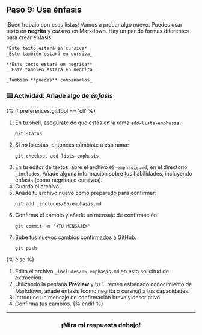 ## Paso 9: Usa énfasis

¡Buen trabajo con esas listas! Vamos a probar algo nuevo. Puedes usar texto en **negrita** y _cursiva_ en Markdown. Hay un par de formas diferentes para crear énfasis.

```
*Este texto estará en cursiva*
_Este también estará en cursiva_

**Este texto estará en negrita**
__Este también estará en negrita__

_También **puedes** combinarlos_
```

### :keyboard: Actividad: Añade algo de _énfasis_

{% if preferences.gitTool == 'cli' %}
1. En tu shell, asegúrate de que estás en la rama `add-lists-emphasis`:
      ```shell
      git status
      ```
1. Si _no_ lo estás, entonces cámbiate a esa rama:
      ```shell
      git checkout add-lists-emphasis
      ```
1. En tu editor de textos, abre el archivo `05-emphasis.md`, en el directorio `_includes`. Añade alguna información sobre tus habilidades, incluyendo énfasis (como negritas o cursivas).
1. Guarda el archivo.
1. Añade tu archivo nuevo como preparado para confirmar:
      ```shell
      git add _includes/05-emphasis.md
      ```
1. Confirma el cambio y añade un mensaje de confirmación:
      ```shell
      git commit -m "<TU MENSAJE>"
      ```
1. Sube tus nuevos cambios confirmados a GitHub:
      ```shell
      git push
      ```
{% else %}
1. Edita el archivo `_includes/05-emphasis.md` en esta solicitud de extracción.
1. Utilizando la pestaña **Preview** y tu :sparkles: recién estrenado conocimiento de Markdown, añade énfasis (como negrita o cursiva) a tus capacidades.
1. Introduce un mensaje de confirmación breve y descriptivo.
1. Confirma tus cambios.
{% endif %}

<hr>
<h3 align="center">¡Mira mi respuesta debajo!</h3>
